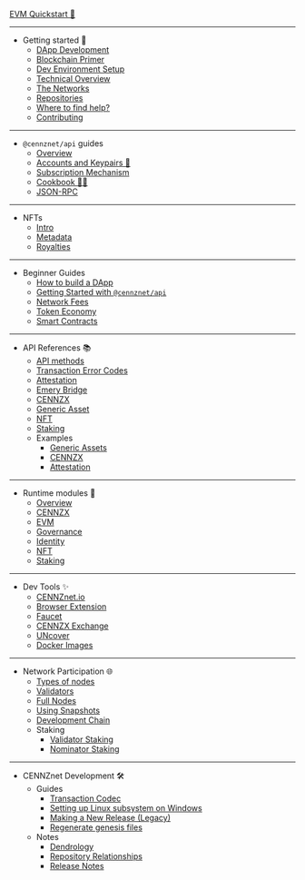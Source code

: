 [EVM Quickstart 📄](EVM/quickstart)

---

- Getting started 👋
    - [DApp Development](Getting-started/CENNZnet-dapp-development)
    - [Blockchain Primer](Getting-started/blockchain-primer)
    - [Dev Environment Setup](Getting-started/Dev-environment-setup)
    - [Technical Overview](Getting-started/CENNZnet-technical-overview)
    - [The Networks](Getting-started/CENNZnet-networks)
    - [Repositories](Getting-started/CENNZnet-repos)
    - [Where to find help?](Getting-started/Where-to-find-help)
    - [Contributing](Getting-started/Contributing)
---

- `@cennznet/api` guides
    - [Overview](CENNZnet-API/CENNZnet-API-Overview)
    - [Accounts and Keypairs 🔑](CENNZnet-API/Accounts-and-Keypairs)
    - [Subscription Mechanism](CENNZnet-API/Subscriptions)
    - [Cookbook 👩‍🍳](CENNZnet-API/Cookbook)
    - [JSON-RPC](CENNZnet-API/JSON-RPC-API)
---

- NFTs
	- [Intro](NFTs/How-to-design-NFTs)
	- [Metadata](NFTs/NFT-metadata-standard)
	- [Royalties](NFTs/NFT-royalties)
---

- Beginner Guides
	- [How to build a DApp](Dapp-development/Guides/How-to-build-a-DApp)
	- [Getting Started with  `@cennznet/api`](Dapp-development/Guides/Getting-started-with-the-CENNZnet-API)
	- [Network Fees](Dapp-development/Guides/Network-fees)
	- [Token Economy](Dapp-development/Guides/Token-Economy)
	- [Smart Contracts](Dapp-development/Guides/Using-Smart-Contracts-on-CENNZnet)
---

- API References 📚
    - [API methods](CENNZnet-API/Full-list)
    - [Transaction Error Codes](CENNZnet-API/Transaction-Error-Codes)
    - [Attestation](CENNZnet-API/Attestation-API)
    - [Emery Bridge](CENNZnet-API/Emery-Bridge-API)
    - [CENNZX](CENNZnet-API/CENNZX-API)
    - [Generic Asset](CENNZnet-API/Generic-Asset-API)
    - [NFT](CENNZnet-API/NFT-API)
    <!-- - [NFT Mass Drop](CENNZnet-API/NFT-Mass-Drop) -->
    - [Staking](CENNZnet-API/Staking)
    <!-- - [Doughnut Permissioning](CENNZnet-API/Doughnut-Permissioning) -->
    - Examples
        - [Generic Assets](CENNZnet-API/Examples/API-examples-Generic-Assets)
        - [CENNZX](CENNZnet-API/Examples/API-examples-CENNZX-Spot)
        - [Attestation](CENNZnet-API/Examples/API-examples-Attestation)
---
- Runtime modules 🎩
    - [Overview](Runtime-modules/Modules-Overview)
    - [CENNZX](Runtime-modules/CENNZX)
    <!-- - [Doughnut](Runtime-modules/Doughnut) -->
    - [EVM](Runtime-modules/EVM)
    - [Governance](Runtime-modules/Governance)
    - [Identity](Runtime-modules/Identity)
    - [NFT](Runtime-modules/NFT)
    - [Staking](Runtime-modules/Staking)
    <!-- - [Sylo Runtime Modules](Runtime-modules/Sylo-Runtime-Modules) -->

---

- Dev Tools ✨
    - [CENNZnet.io](CENNZnet-infrastructures/Exploring-the-CENNZnet-UI)
    - [Browser Extension](CENNZnet-infrastructures/CENNZnet-browser-extension)
    - [Faucet](CENNZnet-infrastructures/CENNZnet-faucet)
    - [CENNZX Exchange](CENNZnet-infrastructures/CENNZX-Exchange)
    - [UNcover](CENNZnet-infrastructures/Uncover)
    - [Docker Images](https://hub.docker.com/r/cennznet/cennznet/tags)

---
- Network Participation 🌐
    - [Types of nodes](Network-participating/Node-operating/Types-of-nodes)
    - [Validators](Network-participating/Node-operating/Running-a-validator)
    - [Full Nodes](Network-participating/Node-operating/Running-a-Full-Node)
    - [Using Snapshots](Network-participating/Node-operating/Running-nodes-from-snapshots)
    - [Development Chain](Network-participating/Node-operating/Running-a-Dev-Chain)
    - Staking
        - [Validator Staking](Network-participating/Staking/Validator-Staking-Guide)
        - [Nominator Staking](Network-participating/Staking/Nominator-Staking-Guide)

---
- CENNZnet Development 🛠
    - Guides
        - [Transaction Codec](CENNZnet-development/Guides/Transaction-Codec)
        - [Setting up Linux subsystem on Windows](CENNZnet-development/Guides/Set-up-Linux-Sub-system-for-Windows)
        - [Making a New Release (Legacy)](CENNZnet-development/Guides/Making-a-New-Release)
        - [Regenerate genesis files](CENNZnet-development/Guides/Regenerating-genesis-files-on-Release)
    - Notes
        - [Dendrology](CENNZnet-development/Notes/Dendrology)
        - [Repository Relationships](CENNZnet-development/Notes/Repository-Relationships)
        - [Release Notes](CENNZnet-development/Notes/Release-Notes)

